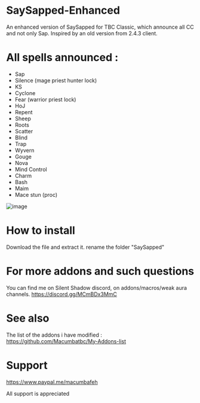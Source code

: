 # SaySapped-Enhanced
An enhanced version of SaySapped for TBC Classic, which announce all CC and not only Sap.
Inspired by an old version from 2.4.3 client.

# All spells announced :
- Sap
- Silence (mage priest hunter lock)
- KS
- Cyclone
- Fear (warrior priest lock)
- HoJ
- Repent
- Sheep
- Roots
- Scatter
- Blind
- Trap
- Wyvern
- Gouge
- Nova
- Mind Control
- Charm
- Bash
- Maim
- Mace stun (proc)


![image](https://user-images.githubusercontent.com/85767653/124333329-1d691200-db94-11eb-9b7c-ec62244f76d0.png)


# How to install
Download the file and extract it. rename the folder "SaySapped"



# For more addons and such questions 
You can find me on Silent Shadow discord, on addons/macros/weak aura channels.
https://discord.gg/MCmBDx3MmC

 
# See also 
The list of the addons i have modified :
https://github.com/Macumbatbc/My-Addons-list

 

# Support

https://www.paypal.me/macumbafeh

All support is appreciated

